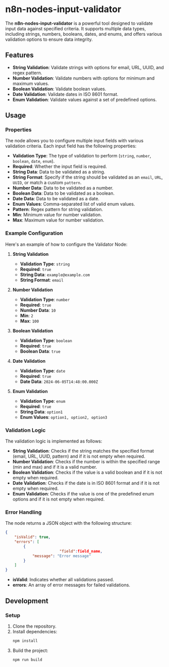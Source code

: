 # n8n-nodes-input-validator

The **n8n-nodes-input-validator** is a powerful tool designed to validate input data against specified criteria. It supports multiple data types, including strings, numbers, booleans, dates, and enums, and offers various validation options to ensure data integrity.

## Features

- **String Validation**: Validate strings with options for email, URL, UUID, and regex pattern.
- **Number Validation**: Validate numbers with options for minimum and maximum values.
- **Boolean Validation**: Validate boolean values.
- **Date Validation**: Validate dates in ISO 8601 format.
- **Enum Validation**: Validate values against a set of predefined options.

## Usage

### Properties

The node allows you to configure multiple input fields with various validation criteria. Each input field has the following properties:

- **Validation Type**: The type of validation to perform (`string`, `number`, `boolean`, `date`, `enum`).
- **Required**: Whether the input field is required.
- **String Data**: Data to be validated as a string.
- **String Format**: Specify if the string should be validated as an `email`, `URL`, `UUID`, or match a custom `pattern`.
- **Number Data**: Data to be validated as a number.
- **Boolean Data**: Data to be validated as a boolean.
- **Date Data**: Data to be validated as a date.
- **Enum Values**: Comma-separated list of valid enum values.
- **Pattern**: Regex pattern for string validation.
- **Min**: Minimum value for number validation.
- **Max**: Maximum value for number validation.

### Example Configuration

Here's an example of how to configure the Validator Node:

1. **String Validation**
    - **Validation Type**: `string`
    - **Required**: `true`
    - **String Data**: `example@example.com`
    - **String Format**: `email`

2. **Number Validation**
    - **Validation Type**: `number`
    - **Required**: `true`
    - **Number Data**: `10`
    - **Min**: `2`
    - **Max**: `100`

3. **Boolean Validation**
    - **Validation Type**: `boolean`
    - **Required**: `true`
    - **Boolean Data**: `true`

4. **Date Validation**
    - **Validation Type**: `date`
    - **Required**: `true`
    - **Date Data**: `2024-06-05T14:48:00.000Z`

5. **Enum Validation**
    - **Validation Type**: `enum`
    - **Required**: `true`
    - **String Data**: `option1`
    - **Enum Values**: `option1, option2, option3`

### Validation Logic

The validation logic is implemented as follows:

- **String Validation**: Checks if the string matches the specified format (email, URL, UUID, pattern) and if it is not empty when required.
- **Number Validation**: Checks if the number is within the specified range (min and max) and if it is a valid number.
- **Boolean Validation**: Checks if the value is a valid boolean and if it is not empty when required.
- **Date Validation**: Checks if the date is in ISO 8601 format and if it is not empty when required.
- **Enum Validation**: Checks if the value is one of the predefined enum options and if it is not empty when required.

### Error Handling

The node returns a JSON object with the following structure:

```json
{
    "isValid": true,
    "errors": [
        {
						"field":field_name,
            "message": "Error message"
        }
    ]
}
```

- **isValid**: Indicates whether all validations passed.
- **errors**: An array of error messages for failed validations.

## Development

### Setup

1. Clone the repository.
2. Install dependencies:
    ```sh
    npm install
    ```
3. Build the project:
    ```sh
    npm run build
    ```



